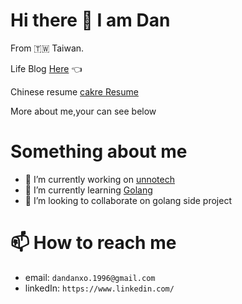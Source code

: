 # Hi there 👋 I am Dan
From 🇹🇼 Taiwan.

Life Blog [Here](https://dandanxo.github.io/) 👈

Chinese resume [cakre Resume](https://www.cakeresume.com/s--NPElWg2TFAv-KEB9390Buw--/dandanXO)

More about me,your can see below
<!--
**dandanXO/dandanXO** is a ✨ _special_ ✨ repository because its `README.md` (this file) appears on your GitHub profile.

Here are some ideas to get you started:

- 🔭 I’m currently working on ...
- 🌱 I’m currently learning ...
- 👯 I’m looking to collaborate on ...
- 🤔 I’m looking for help with ...
- 💬 Ask me about ...
- 📫 How to reach me: ...
- 😄 Pronouns: ...
- ⚡ Fun fact: ...
-->
# Something about me
- 🔭 I’m currently working on [unnotech](https://unnotech.com/)
- 🌱 I’m currently learning [Golang](https://golang.org/)
- 👯 I’m looking to collaborate on golang side project

# 📫 How to reach me

- email: `dandanxo.1996@gmail.com`
- linkedIn: `https://www.linkedin.com/`




